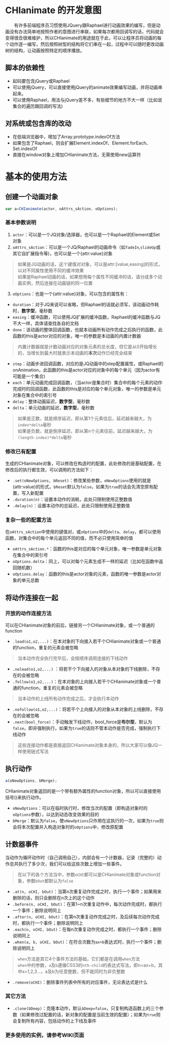 # CHIanimate 的开发意图
　　有许多前端程序员习惯使用JQuery跟Raphael进行动画效果的编写，但是动画没有办法简单地按照作者的意图进行串联，如果每次都用回调写的话，代码就会变得很丑很难维护，所以CHIanimate的用途就在于此，可以让程序员将动画的每个动作逐一编写，然后按照树型的结构将它们串在一起，过程中可以随时更改动画树的结构，让动画按照特定的顺序播放。

## 脚本的依赖性
* 起码要包含jQuery或Raphael
* 可以使用jQuery，可以直接使用jQuery的animate效果编写动画，并将动画串起来。
* 可以使用Raphael，用法与jQuery差不多，有些细节的地方不大一样（比如说集合的遍历跟回调的写法)  

## 对系统或包含库的改动
* 在低端浏览器中，增加了Array.prototype.indexOf方法
* 如果包含了Raphael，则会扩展Element.indexOf、Element.forEach、Set.indexOf
* 直接在window对象上增加CHIanimate方法，无需使用new运算符

# 基本的使用方法
## 创建一个动画对象
```javascript
var a=CHIanimate(actor, oAttrs_sAction, oOptions);
```
### 基本参数说明
1. `actor`：可以是一个JQ对象/选择器，也可以是一个Raphael的Element或Set对象  
2. `oAttrs_sAction`：可以是一个JQ/Raphael的动画命令（如`fadeIn`,`slideUp`或其它自扩展指令等)，也可以是一个{attr:value}对象  

> 如果是JQ动画的话，这个键值对对象，可以是attr:[value,easing]的形式，以对不同属性使用不同的缓冲效果  
> 如果是Raphael动画的话，如果想用每个属性不同缓冲的话，请分成多个动画实例，然后连接在动画链的同一位置  

3. `oOptions`：也是一个{attr:value}对象，可以包含的属性有：  
* `duration`：对于JQ来说可以省略，但Raphael的话就必须写，该动画动作耗时，**数字型**，毫秒数
* `easing`：缓冲函数，可以使用JQ扩展的缓冲函数，Raphael的缓冲函数与JQ不大一样，具体请查找各自的文档
* `done`：该动画的整体回调函数，也就本动画所有动作完成之后执行的函数，此函数的this是actor对应的对象，唯一的参数是本动画的内置计数器

>内置计数器就是计数动画对应的对象元素的总长度，但它是从0开始增长的，当增长到最大时就表示本动画的**本次**动作已经完全结束  

* `step`：动画步进回调函数，对应的是JQ动画中的step配置属性，或Raphael的onAnimation，此函数的this是actor对应的对象中的每个单元（因为actor有可能是一个集合)
* `each`：单元动画完成回调函数，（当actor是集合时）集合中的每个元素的动作完成时的回调函数，此函数的this是对应的每个单元对象，唯一的参数是单元对象在集合中的索引号
* `delay`：整体动画延迟，**数字型**，毫秒数
* `delta`：单元动画的延迟，**数字型**，毫秒数

> 如果是正数，就是顺序延迟，即从第1个元素往后，延迟越来越大，为`index*delta`毫秒  
> 如果是负数，就是倒序延迟，即从第n个元素往前，延迟越来越大，为`(length-index)*delta`毫秒

### 修改已有配置
生成的CHIanimate对象，可以修改在构造时的配置，此处修改的是基础配置，在修改后的执行都生效，可以调用的方法如下：  
* `.set(oNewOptions, bReset)`：修改某些参数，`oNewOptions`使用的就是{attr:value}的形式，`bReset`默认为`false`，如果为`true`的话会先清空原有配置，写入新配置
* `.duration(n)`：设置本动作的消耗，此处只限制使用正整数值
* `.delay(n)`：设置本动作的总延迟，此处只限制使用正整数值

### 复杂一些的配置方法
在`oAttrs_sAction`中使用的键值对，或`oOptions`中的`delta`、`delay`，都可以使用函数，对集合中的每个单元返回不同的值，而不必只使用简单的值  
* `oAttrs_sAction.*`：函数的this是对应的每个单元对象，唯一参数是单元对象在集合中的索引号
* `oOptions.delta`：同上，可以对每个元素生成不一样的延迟（比如在函数中返回随机数）
* `oOptions.delay`：函数的this是actor对象的元素，函数的唯一参数是actor对象的单元总数

## 将动作连接在一起
### 开放的动作连接方法
可以在CHIanimate对象的前后，链接另一个CHIanimate对象，或一个普通的function
* `.lead(o1,o2,...)`：在本对象的下向接入若干个CHIanimate对象或一个普通的function，重复的元素会被忽略
> 当本动作完全执行完毕后，会按顺序调用连接的下线动作  
* `.nolead(o1,o2,...)` ：将若干个下向接入的对象从本对象的下线删除，不存在的会被忽略
* `.follow(o1,o2,...)`：在本对象的上向接入若干个CHIanimate对象或一个普通的function，重复的元素会被忽略
> 当本动作的上线所有动作完成之后，才会执行本动作  
* `.nofollow(o1,o2,...)`：将若干个上向接入的对象从本对象的上线删除，不存在的会被忽略
* `.next(bool_force)`：手动触发下线动作，bool_force是**布尔型**，默认为`false`，即非强制执行，如果为`true`的话则不管本动作是否完成，强制执行下线动作
> 这些连接动作都是直接返回CHIanimate对象本身的，所以大家可以像JQ一样使用链式写法

## 执行动作
```javascript
a(oNewOptions, bMerge);
```
CHIanimate对象返回的是一个带有额外属性的function对象，所以可以直接使用括号()来执行动作。  
* `oNewOptions`：可以在临时执行时，修改当次的配置（即构造对象时的`oOptions`参数），以达到动态改变效果的目的  
* `bMerge`：默认为`false`，使`oNewOptions`只作用在这执行的一次，如果为`true`则会将本次配置并入构造对象时的`oOptions`中，修改原配置  

## 计数器事件
当动作为循环动作时（自己调用自己），内部会有一个计数器，记录（完整的）动作总共执行了多少次，我们可以给这些次数上增加一些事件。  
> 在以下的各个方法当中，参数`oCHI`都可以是CHIanimate对象或function对象，参数`bOut`都默认为`false`  
* `.at(n, oCHI, bOut)`：当第n次重复动作完成之时，执行一个事件；如果用来删除的话，则只会删除在n次上的这个动作
* `.before(n, oCHI, bOut)`：在第1~n次重复动作中，每次动作完成时，都执行一个事件；删除说明同上
* `.after(n, oCHI, bOut)`：在第n次重复动作完成之时，及后续每次动作完成时，都执行一个事件；删除说明同上
* `.each(n, oCHI, bOut)`：在每n次重复动作完成之时，都执行一个事件；删除说明同上
* `.when(a, b, oCHI, bOut)`：在符合次数为`ax+b`表达式时，执行一个事件；删除说明同上

> `when`方法是其它4个事件方法的基础，它们都是在调用`when`方法  
> `when`中的参数，`a`及`b`遵循CSS3的`nth-child`的表达式写法，即n=ax+b，其中x=1,2,3...，a及b为任意整数，但不能同时为非负整数  

* `.remove(oCHI)`：删除事件列表中所有的对应事件，无论表达式是什么

### 其它方法
* `.clone(bDeep)`：克隆本动作，默认`bDeep=false`，只复制构造函数上的三个参数（如果修改过配置的话，新对象的配置是当前生效的配置）；如果为`true`则会复制所有内容，包括动作的上下线及事件

### 更多使用的实例，请参考WIKI页面 
